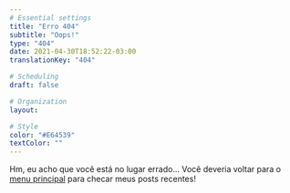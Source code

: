 ```yaml
---
# Essential settings
title: "Erro 404"
subtitle: "Oops!"
type: "404"
date: 2021-04-30T18:52:22-03:00
translationKey: "404"

# Scheduling
draft: false

# Organization
layout:

# Style
color: "#E64539"
textColor: ""
---
```


Hm, eu acho que você está no lugar errado... Você deveria voltar para o [menu principal](/pt-br) para checar meus posts recentes!